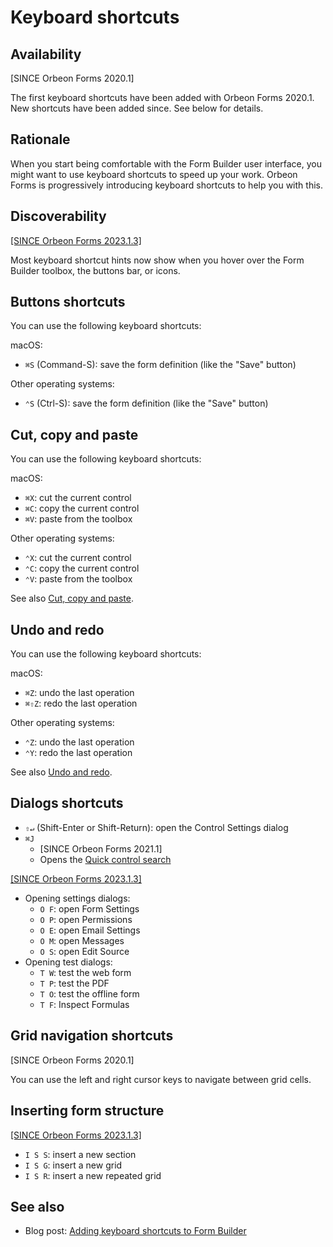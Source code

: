 # Keyboard shortcuts

## Availability

[SINCE Orbeon Forms 2020.1]

The first keyboard shortcuts have been added with Orbeon Forms 2020.1. New shortcuts have been added since. See below for details.

## Rationale

When you start being comfortable with the Form Builder user interface, you might want to use keyboard shortcuts to speed up your work. Orbeon Forms is progressively introducing keyboard shortcuts to help you with this.

## Discoverability

[\[SINCE Orbeon Forms 2023.1.3\]](/release-notes/orbeon-forms-2023.1.3.md)

Most keyboard shortcut hints now show when you hover over the Form Builder toolbox, the buttons bar, or icons.

##  Buttons shortcuts

You can use the following keyboard shortcuts:

macOS:

- `⌘S` (Command-S): save the form definition (like the "Save" button)

Other operating systems:

- `⌃S` (Ctrl-S): save the form definition (like the "Save" button)

## Cut, copy and paste

You can use the following keyboard shortcuts:

macOS:

- `⌘X`: cut the current control
- `⌘C`: copy the current control
- `⌘V`: paste from the toolbox

Other operating systems:

- `⌃X`: cut the current control
- `⌃C`: copy the current control
- `⌃V`: paste from the toolbox

See also [Cut, copy and paste](/form-builder/cut-copy-paste.md).

## Undo and redo

You can use the following keyboard shortcuts:

macOS:

- `⌘Z`: undo the last operation
- `⌘⇧Z`: redo the last operation

Other operating systems:

- `⌃Z`: undo the last operation
- `⌃Y`: redo the last operation

See also [Undo and redo](/form-builder/undo-redo.md).

## Dialogs shortcuts

- `⇧↵` (Shift-Enter or Shift-Return): open the Control Settings dialog
- `⌘J`
    - [SINCE Orbeon Forms 2021.1]
    - Opens the [Quick control search](/form-builder/quick-control-search.md)

[\[SINCE Orbeon Forms 2023.1.3\]](/release-notes/orbeon-forms-2023.1.3.md)

- Opening settings dialogs:
    - `O F`: open Form Settings
    - `O P`: open Permissions
    - `O E`: open Email Settings
    - `O M`: open Messages
    - `O S`: open Edit Source
- Opening test dialogs:
    - `T W`: test the web form
    - `T P`: test the PDF
    - `T O`: test the offline form
    - `T F`: Inspect Formulas

## Grid navigation shortcuts

[SINCE Orbeon Forms 2020.1]

You can use the left and right cursor keys to navigate between grid cells.

## Inserting form structure

[\[SINCE Orbeon Forms 2023.1.3\]](/release-notes/orbeon-forms-2023.1.3.md)

- `I S S`: insert a new section
- `I S G`: insert a new grid
- `I S R`: insert a new repeated grid

## See also

- Blog post: [Adding keyboard shortcuts to Form Builder](https://www.orbeon.com/2021/01/adding-keyboard-shortcuts-to-form.html)